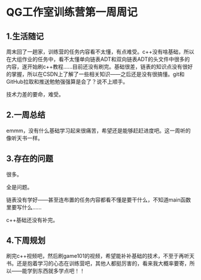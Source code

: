 # QG工作室训练营第一周周记

## 1.生活随记

  周末回了一趟家，训练营的任务内容看不太懂，有点难受。c++没有啥基础，所以在大组作业的任务中，看不太懂单向链表ADT和双向链表ADT的头文件中很多的内容，遂开始刷c++教程......目前还没有刷完。基础很差，链表的知识点没有很好的掌握，所以在CSDN上了解了一些相关知识——之后还是没有很搞懂。git和GitHub拉取和推送勉勉强强算是会了？说不上顺手。

 技术力差的要命，难受。

## 2.一周总结

  emmm，没有什么基础学习起来很痛苦，希望还是能够赶赶进度吧。这一周听的像听天书一样。

## 3.存在的问题

 很多。

 全是问题。

 链表没有学好——甚至连布置的任务内容都看不懂是要干什么，不知道main函数里要写什么......

 c++基础还没有补完。

## 4.下周规划

 刷完c++视频吧，然后刷game101的视频，希望能补补基础的技术，不至于再听天书。还是抱着学习的心态在训练营吧，其他人都挺厉害的，看来我大概率要寄，所以——能学到东西就多学点吧！！

